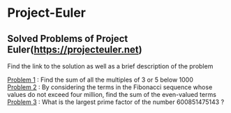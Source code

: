 # Project-Euler

## Solved Problems of Project Euler(https://projecteuler.net)
Find the link to the solution as well as a brief description of the problem

[Problem 1](https://github.com/anishpai/Project-Euler/blob/master/P1.py) : Find the sum of all the multiples of 3 or 5 below 1000  
[Problem 2](https://github.com/anishpai/Project-Euler/blob/master/P2.py) : By considering the terms in the Fibonacci sequence whose values do not exceed four million, find the sum of the even-valued terms  
[Problem 3](https://github.com/anishpai/Project-Euler/blob/master/P3.py) : What is the largest prime factor of the number 600851475143 ?  
